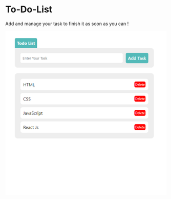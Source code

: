 # To-Do-List
Add and manage your task to finish it as soon as you can !

![to do list](./img/todolist.PNG)
